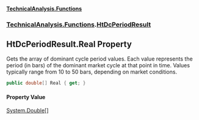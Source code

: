 #### [TechnicalAnalysis\.Functions](Atypical.TechnicalAnalysis.Functions.md 'Atypical\.TechnicalAnalysis\.Functions')
### [TechnicalAnalysis\.Functions](Atypical.TechnicalAnalysis.Functions.md#TechnicalAnalysis.Functions 'TechnicalAnalysis\.Functions').[HtDcPeriodResult](HtDcPeriodResult.md 'TechnicalAnalysis\.Functions\.HtDcPeriodResult')

## HtDcPeriodResult\.Real Property

Gets the array of dominant cycle period values\.
Each value represents the period \(in bars\) of the dominant market cycle at that point in time\.
Values typically range from 10 to 50 bars, depending on market conditions\.

```csharp
public double[] Real { get; }
```

#### Property Value
[System\.Double](https://docs.microsoft.com/en-us/dotnet/api/System.Double 'System\.Double')[\[\]](https://docs.microsoft.com/en-us/dotnet/api/System.Array 'System\.Array')